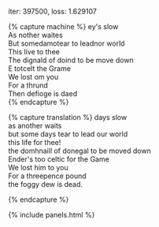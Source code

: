iter: 397500, loss: 1.629107

{% capture machine %}
 ey's slow  
As nother waites  
But somedamotear to leadnor world  
This live to thee  
The dignald of doind to be move down  
E totcelt the Grame  
We lost om you  
For a thrund  
Then defioge is daed  
{% endcapture %}

{% capture translation %}
days slow  
as another waits  
but some days tear to lead our world  
this life for thee!  
the domhnaill of donegal to be moved down  
Ender's too celtic for the Game  
We lost him to you  
For a threepence pound  
the foggy dew is dead.  

{% endcapture %}

{% include panels.html %}